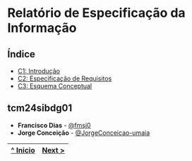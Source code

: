 
# Relatório de Especificação da Informação

## Índice
- [C1: Introdução](rei01.md)
- [C2: Especificação de Requisitos](rei02.md)
- [C3: Esquema Conceptual](rei03.md)

## tcm24sibdg01

- **Francisco Dias** - [@fmsj0](https://github.com/fmsj0)
- **Jorge Conceição** - [@JorgeConceicao-umaia](https://github.com/JorgeConceicao-umaia)


[^ Inicio](../../README.md) | [Next >](rei01.md) |
|:----------------------------------:|:----------------------------------:|


